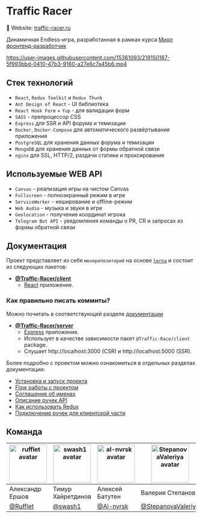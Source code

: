 # Traffic Racer

🔗 Website: [traffic-racer.ru](https://traffic-racer.ru)

Динамичная Endless-игра, разработанная в рамках курса [Мидл фронтенд-разработчик](https://practicum.yandex.ru/middle-frontend/)

[//]: # (docs/gameplay.mp4)
https://user-images.githubusercontent.com/15361093/219150187-5f993bbd-0410-47b3-9160-a27e6c7a45b6.mp4

## Стек технологий
- `React`, `Redux Toolkit` и `Redux Thunk`
- `Ant Design of React` - UI библиотека
- `React Hook Form` + `Yup` - для валидации форм
- `SASS` - препроцессор CSS
- `Express` для SSR и API форума и темизации
- `Docker`, `Docker-Compose` для автоматического развёртывания приложения
- `PostgreSQL` для хранения данных форума и темизации
- `MongoDB` для хранения данных от формы обратной связи
- `nginx` для SSL, HTTP/2, раздачи статики и проксирования

## Используемые WEB API
 - `Canvas` - реализация игры на чистом Canvas
 - `Fullscreen` - полноэкранный режим в игре
 - `ServiceWorker` - кеширование и offline-режим
 - `Web Audio` - музыка и звуки в игре
 - `Geolocation` - получение координат игрока
 - `Telegram Bot API` - уведомления команды о PR, CR и запросах из формы обратной связи

## Документация

Проект представляет из себя `монорепозиторий` на основе [`lerna`](https://github.com/lerna/lerna) и состоит из следующих пакетов:

- **[@Traffic-Racer/client](./packages/client)**
    - [React](https://github.com/facebook/react) приложение.

### Как правильно писать коммиты?
Можно почитать в соответствующей разделе [документации](docs/README.md)


- **[@Traffic-Racer/server](./packages/server)**
    - [Express](https://github.com/expressjs/express) приложение.
    - Использует в качестве зависимости пакет `@Traffic-Race/client` package.
    - Слушает http://localhost:3000 (CSR) и http://localhost:5000 (SSR).

Более подробно c проектом можно ознакомиться в отдельных разделах документации:

- [Установка и запуск проекта](docs/installation.md)
- [Flow работы с проектом](docs/workFlow.md)
- [Соглашение об именах](docs/TeamRules.md)
- [Описание ручек API](docs/backendAPI.md)
- [Как использовать Redux](docs/redux.md)
- [Подключение ручек для клиентской части](docs/api.md)

## Команда
| <img src="https://avatars.githubusercontent.com/u/15361093" alt="rufflet avatar" style="height: 100px; width: 100px;"/> | <img src="https://avatars.githubusercontent.com/u/80040087" alt="swash1 avatar" style="height: 100px; width: 100px;"/> | <img src="https://avatars.githubusercontent.com/u/102159279" alt="al-nvrsk avatar" style="height: 100px; width: 100px;"/> | <img src="https://avatars.githubusercontent.com/u/98592153" alt="StepanovaValeriya avatar" style="height: 100px; width: 100px;"/> | <img src="https://avatars.githubusercontent.com/u/46169693" alt="LarryBezrukov avatar" style="height: 100px; width: 100px;"/> |
|-------------------------------------------------------------------------------------------------------------------------|------------------------------------------------------------------------------------------------------------------------|---------------------------------------------------------------------------------------------------------------------------|-----------------------------------------------------------------------------------------------------------------------------------|-------------------------------------------------------------------------------------------------------------------------------|
| Александр Ершов                                                                                                         | Тимур Хайретдинов                                                                                                      | Алексей Батутен                                                                                                           | Валерия Степанова                                                                                                                 | Илларион Безруков                                                                                                             |
| [@Rufflet](https://github.com/Rufflet)                                                                                  | [@swash1](https://github.com/swash1)                                                                                   | [@Al-nvrsk](https://github.com/Al-nvrsk)                                                                                  | [@StepanovaValeriya](https://github.com/StepanovaValeriya)                                                                        | [@LarryBezrukov](https://github.com/LarryBezrukov)                                                                            |

